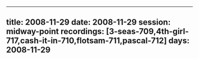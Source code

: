 
---
title: 2008-11-29
date:  2008-11-29
session: midway-point
recordings: [3-seas-709,4th-girl-717,cash-it-in-710,flotsam-711,pascal-712]
days: 2008-11-29
---

